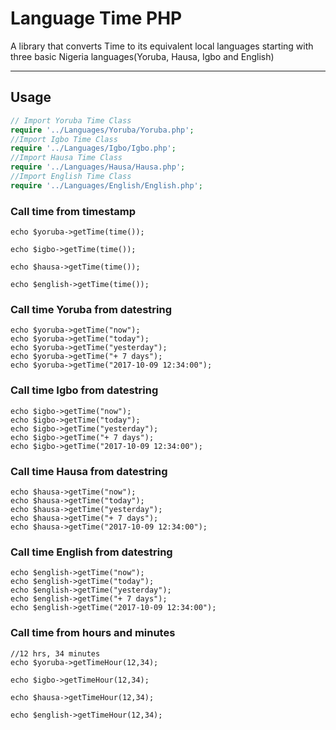 # Language Time PHP

A library that converts Time to its equivalent local languages starting with three basic Nigeria languages(Yoruba, Hausa, Igbo and English)


**********

## Usage
``` php
// Import Yoruba Time Class
require '../Languages/Yoruba/Yoruba.php';
//Import Igbo Time Class
require '../Languages/Igbo/Igbo.php';
//Import Hausa Time Class
require '../Languages/Hausa/Hausa.php';
//Import English Time Class
require '../Languages/English/English.php';
```
### Call time from timestamp
```
echo $yoruba->getTime(time());

echo $igbo->getTime(time());

echo $hausa->getTime(time());

echo $english->getTime(time());
```
### Call time Yoruba from datestring
```
echo $yoruba->getTime("now");
echo $yoruba->getTime("today");
echo $yoruba->getTime("yesterday");
echo $yoruba->getTime("+ 7 days");
echo $yoruba->getTime("2017-10-09 12:34:00");
```
### Call time Igbo from datestring
```
echo $igbo->getTime("now");
echo $igbo->getTime("today");
echo $igbo->getTime("yesterday");
echo $igbo->getTime("+ 7 days");
echo $igbo->getTime("2017-10-09 12:34:00");
```
### Call time Hausa from datestring
```
echo $hausa->getTime("now");
echo $hausa->getTime("today");
echo $hausa->getTime("yesterday");
echo $hausa->getTime("+ 7 days");
echo $hausa->getTime("2017-10-09 12:34:00");
```
### Call time English from datestring
```
echo $english->getTime("now");
echo $english->getTime("today");
echo $english->getTime("yesterday");
echo $english->getTime("+ 7 days");
echo $english->getTime("2017-10-09 12:34:00");
```
### Call time from hours and minutes
```
//12 hrs, 34 minutes
echo $yoruba->getTimeHour(12,34);

echo $igbo->getTimeHour(12,34);

echo $hausa->getTimeHour(12,34);

echo $english->getTimeHour(12,34);
```